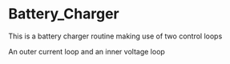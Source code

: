 # Battery_Charger

This is a battery charger routine making use of two control loops

An outer current loop and an inner voltage loop
